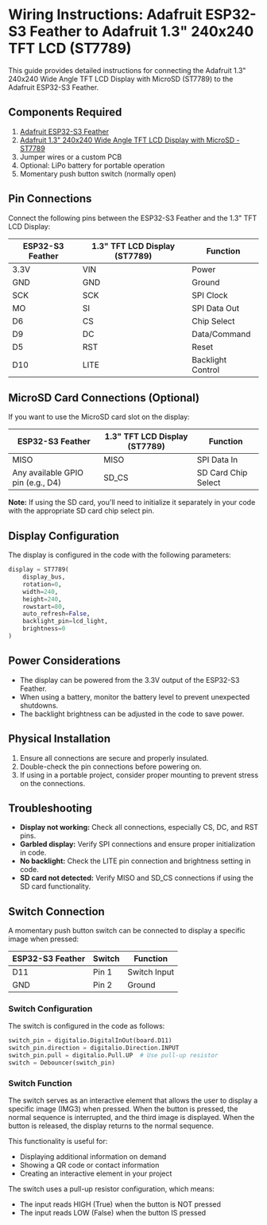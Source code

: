 # Wiring Instructions: Adafruit ESP32-S3 Feather to Adafruit 1.3" 240x240 TFT LCD (ST7789)

This guide provides detailed instructions for connecting the Adafruit 1.3" 240x240 Wide Angle TFT LCD Display with MicroSD (ST7789) to the Adafruit ESP32-S3 Feather.

## Components Required

1. [Adafruit ESP32-S3 Feather](https://www.adafruit.com/product/5477)
2. [Adafruit 1.3" 240x240 Wide Angle TFT LCD Display with MicroSD - ST7789](https://www.adafruit.com/product/4313)
3. Jumper wires or a custom PCB
4. Optional: LiPo battery for portable operation
5. Momentary push button switch (normally open)

## Pin Connections

Connect the following pins between the ESP32-S3 Feather and the 1.3" TFT LCD Display:

| ESP32-S3 Feather | 1.3" TFT LCD Display (ST7789) | Function |
|------------------|-------------------------------|----------|
| 3.3V             | VIN                           | Power    |
| GND              | GND                           | Ground   |
| SCK              | SCK                           | SPI Clock |
| MO               | SI                            | SPI Data Out |
| D6               | CS                            | Chip Select |
| D9               | DC                            | Data/Command |
| D5               | RST                           | Reset    |
| D10              | LITE                          | Backlight Control |

## MicroSD Card Connections (Optional)

If you want to use the MicroSD card slot on the display:

| ESP32-S3 Feather | 1.3" TFT LCD Display (ST7789) | Function |
|------------------|-------------------------------|----------|
| MISO             | MISO                          | SPI Data In |
| Any available GPIO pin (e.g., D4) | SD_CS        | SD Card Chip Select |

**Note:** If using the SD card, you'll need to initialize it separately in your code with the appropriate SD card chip select pin.

## Display Configuration

The display is configured in the code with the following parameters:

```python
display = ST7789(
    display_bus, 
    rotation=0,
    width=240, 
    height=240, 
    rowstart=80, 
    auto_refresh=False, 
    backlight_pin=lcd_light, 
    brightness=0
)
```

## Power Considerations

- The display can be powered from the 3.3V output of the ESP32-S3 Feather.
- When using a battery, monitor the battery level to prevent unexpected shutdowns.
- The backlight brightness can be adjusted in the code to save power.

## Physical Installation

1. Ensure all connections are secure and properly insulated.
2. Double-check the pin connections before powering on.
3. If using in a portable project, consider proper mounting to prevent stress on the connections.

## Troubleshooting

- **Display not working:** Check all connections, especially CS, DC, and RST pins.
- **Garbled display:** Verify SPI connections and ensure proper initialization in code.
- **No backlight:** Check the LITE pin connection and brightness setting in code.
- **SD card not detected:** Verify MISO and SD_CS connections if using the SD card functionality.

## Switch Connection

A momentary push button switch can be connected to display a specific image when pressed:

| ESP32-S3 Feather | Switch | Function |
|------------------|--------|----------|
| D11              | Pin 1  | Switch Input |
| GND              | Pin 2  | Ground |

### Switch Configuration

The switch is configured in the code as follows:

```python
switch_pin = digitalio.DigitalInOut(board.D11)
switch_pin.direction = digitalio.Direction.INPUT
switch_pin.pull = digitalio.Pull.UP  # Use pull-up resistor
switch = Debouncer(switch_pin)
```

### Switch Function

The switch serves as an interactive element that allows the user to display a specific image (IMG3) when pressed. When the button is pressed, the normal sequence is interrupted, and the third image is displayed. When the button is released, the display returns to the normal sequence.

This functionality is useful for:
- Displaying additional information on demand
- Showing a QR code or contact information
- Creating an interactive element in your project

The switch uses a pull-up resistor configuration, which means:
- The input reads HIGH (True) when the button is NOT pressed
- The input reads LOW (False) when the button IS pressed
